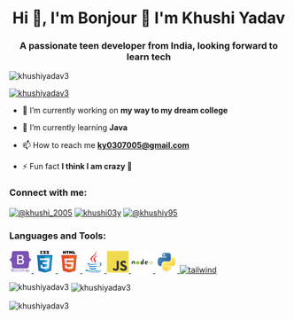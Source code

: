 <h1 align="center">Hi 👋, I'm Bonjour 👋 I'm Khushi Yadav</h1>
<h3 align="center">A passionate teen developer from India, looking forward to learn tech</h3>

<p align="left"> <img src="https://komarev.com/ghpvc/?username=khushiyadav3&label=Profile%20views&color=0e75b6&style=flat" alt="khushiyadav3" /> </p>

<p align="left"> <a href="https://github.com/ryo-ma/github-profile-trophy"><img src="https://github-profile-trophy.vercel.app/?username=khushiyadav3" alt="khushiyadav3" /></a> </p>

- 🔭 I’m currently working on **my way to my dream college**

- 🌱 I’m currently learning **Java**

- 📫 How to reach me **ky0307005@gmail.com**

- ⚡ Fun fact **I think I am crazy 🤪**

<h3 align="left">Connect with me:</h3>
<p align="left">
<a href="https://codepen.io/@khushi_2005" target="blank"><img align="center" src="https://raw.githubusercontent.com/rahuldkjain/github-profile-readme-generator/master/src/images/icons/Social/codepen.svg" alt="@khushi_2005" height="30" width="40" /></a>
<a href="https://linkedin.com/in/khushi03y" target="blank"><img align="center" src="https://raw.githubusercontent.com/rahuldkjain/github-profile-readme-generator/master/src/images/icons/Social/linked-in-alt.svg" alt="khushi03y" height="30" width="40" /></a>
<a href="https://instagram.com/@khushiy95" target="blank"><img align="center" src="https://raw.githubusercontent.com/rahuldkjain/github-profile-readme-generator/master/src/images/icons/Social/instagram.svg" alt="@khushiy95" height="30" width="40" /></a>
</p>

<h3 align="left">Languages and Tools:</h3>
<p align="left"> <a href="https://getbootstrap.com" target="_blank" rel="noreferrer"> <img src="https://raw.githubusercontent.com/devicons/devicon/master/icons/bootstrap/bootstrap-plain-wordmark.svg" alt="bootstrap" width="40" height="40"/> </a> <a href="https://www.w3schools.com/css/" target="_blank" rel="noreferrer"> <img src="https://raw.githubusercontent.com/devicons/devicon/master/icons/css3/css3-original-wordmark.svg" alt="css3" width="40" height="40"/> </a> <a href="https://www.w3.org/html/" target="_blank" rel="noreferrer"> <img src="https://raw.githubusercontent.com/devicons/devicon/master/icons/html5/html5-original-wordmark.svg" alt="html5" width="40" height="40"/> </a> <a href="https://www.java.com" target="_blank" rel="noreferrer"> <img src="https://raw.githubusercontent.com/devicons/devicon/master/icons/java/java-original.svg" alt="java" width="40" height="40"/> </a> <a href="https://developer.mozilla.org/en-US/docs/Web/JavaScript" target="_blank" rel="noreferrer"> <img src="https://raw.githubusercontent.com/devicons/devicon/master/icons/javascript/javascript-original.svg" alt="javascript" width="40" height="40"/> </a> <a href="https://nodejs.org" target="_blank" rel="noreferrer"> <img src="https://raw.githubusercontent.com/devicons/devicon/master/icons/nodejs/nodejs-original-wordmark.svg" alt="nodejs" width="40" height="40"/> </a> <a href="https://www.python.org" target="_blank" rel="noreferrer"> <img src="https://raw.githubusercontent.com/devicons/devicon/master/icons/python/python-original.svg" alt="python" width="40" height="40"/> </a> <a href="https://tailwindcss.com/" target="_blank" rel="noreferrer"> <img src="https://www.vectorlogo.zone/logos/tailwindcss/tailwindcss-icon.svg" alt="tailwind" width="40" height="40"/> </a> </p>

<p><img align="left" src="https://github-readme-stats.vercel.app/api/top-langs?username=khushiyadav3&show_icons=true&locale=en&layout=compact" alt="khushiyadav3" /></p>

<p>&nbsp;<img align="center" src="https://github-readme-stats.vercel.app/api?username=khushiyadav3&show_icons=true&locale=en" alt="khushiyadav3" /></p>

<p><img align="center" src="https://github-readme-streak-stats.herokuapp.com/?user=khushiyadav3&" alt="khushiyadav3" /></p>
